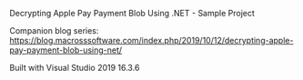 Decrypting Apple Pay Payment Blob Using .NET - Sample Project

Companion blog series: https://blog.macrosssoftware.com/index.php/2019/10/12/decrypting-apple-pay-payment-blob-using-net/

Built with Visual Studio 2019 16.3.6